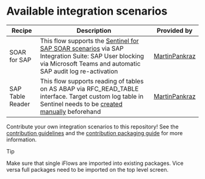# Available integration scenarios

| **Recipe** | **Description** | **Provided by** |
| --- | --- | --- |
| SOAR for SAP | This flow supports the [Sentinel for SAP SOAR scenarios](https://learn.microsoft.com/azure/sentinel/sap/sap-solution-security-content#available-playbooks) via SAP Integration Suite: SAP User blocking via Microsoft Teams and automatic SAP audit log re-activation | [MartinPankraz](https://github.com/MartinPankraz/) |
| SAP Table Reader | This flow supports reading of tables on AS ABAP via RFC_READ_TABLE interface. Target custom log table in Sentinel needs to be [created manually](https://learn.microsoft.com/azure/azure-monitor/logs/create-custom-table?tabs=azure-portal-1%2Cazure-portal-2%2Cazure-portal-3) beforehand | [MartinPankraz](https://github.com/MartinPankraz/) |

Contribute your own integration scenarios to this repository! See the [contribution guidelines](../CONTRIBUTING.md) and the [contribution packaging guide](../PACKAGING.md) for more information.

> [!TIP]
> Make sure that single iFlows are imported into existing packages. Vice versa full packages need to be imported on the top level screen.
